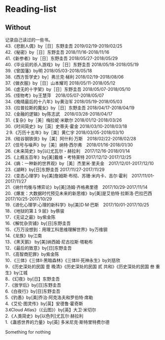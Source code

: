 # Reading-list
## Without
记录自己读过的一些书。</br>
43.《悲剧人偶》by［日］东野圭吾 2019/02/19-2019/02/25</br>
42.《秘密》by［日］东野圭吾 2018/11/16-2018/11/16</br>
41.《新参者》by［日］东野圭吾 2018/05/27-2018/05/29</br>
40.《毕业前的杀人游戏》by［日］东野圭吾 2018/05/18-2018/05/19</br>
39.《曾国藩》by明 2018/05/03-2018/05/18</br>
38.《西方哲学史》by］弗兰克·梯利 2018/02/19-2018/08/06</br>
37.《做衣服》by［日］山本耀司 2018/05/11-2018/05/12</br>
36.《虚无的十字架》by［日］东野圭吾 2018/05/07-2018/05/10</br>
35.《怪物考》by王慧萍　2018/05/07-2018/05/07<br>
34.《晚晴最后的十八年》by黄治军 2018/05/19-2018/05/03</br>
33.《拉普拉斯的魔女》by［日］东野圭吾 2018/04/17-2018/04/19</br>
32.《金融的逻辑》by陈志武　2018/03/28-2018/04/17<br>
31.《复杂》by［美］梅拉妮·米歇尔 2018/01/12-2018/03/26</br>
30.《时间简史》by［英］史蒂夫·霍金 2018/03/10-2018/03/18</br>
２9.《万历十五年》by［美］黄仁宇 2018/03/05-2018/03/10</br>
28.《硅谷钢铁侠》by［美］阿什利·万斯　2018/02/22-2018/02/28</br>
27.《信号与噪声》by［美］纳特·西尔弗　2018/01/16-2018/01/30</br>
26.《未来简史》by[以]尤瓦尔・赫拉利　2017/12/16-2018/01/14</br>
25.《上瘾五百年》by[美]戴维・考特莱特  2017/12/12-2017/12/25</br>
24.《熵：一种新的世界观》by［美］杰里米·里夫金　2017/12/01-2017/12/10</br>
23.《湖畔》by[日]东野圭吾 2017/11/27-2017/11/29</br>
22.《变态心理学》by[美]詹姆斯·布彻、苏珊·米内卡、吉尔·霍利　2017/11/01-2017/11/27</br>
21.《纳什均衡与博弈论》by[美]汤姆·齐格弗里德　2017/10/29-2017/11/14</br>
20.《爆发：大数据时代预见未来的新思维》by[美]是艾伯特·拉斯洛·巴拉巴西　2017/10/25-2017/10/29</br>
19.《进化心理学:心理的新科学》by[美]D·M·巴斯　2017/10/01-2017/10/25</br>
18．《地狱的第１９层》by蔡骏</br>
17．《无证之最》by紫金陈</br>
16.《解忧杂货铺》by[日]东野圭吾</br>
15．《万万没想到：用理工科思维理解世界》by万维钢</br>
14.《龙族》by江南</br>
13．《黑天鹅》 by[美]纳西姆·尼古拉斯·塔勒布</br>
12．《最后的致意》by[日]东野圭吾</br>
11．《高智商犯罪》by紫金陈</br>
10．《三体》《三体Ⅱ·黑暗森林》《三体Ⅲ·死神永生》by刘慈欣</br>
9．《历史深处的民国 壹 晚清》《历史深处的民国 贰 共和》《历史深处的民国 叁 重生》by江城</br>
8．《幻夜》by[日】东野圭吾</br>
7．《放学后》by[日]东野圭吾</br>
6.《白夜行》by[日]东野圭吾</br>
5.《钓愚》by[美]乔治·阿克洛夫和罗伯特·席勒</br>
4.《艾伦·图灵传》by[英】安德鲁·霍奇斯</br>
3.《Cloud Atlas》（《云图》）by[英】大卫·米切尔</br>
2.《人类简史》by[以色列]尤瓦尔·赫拉利</br>
1.《蛊惑世界的力量》by[英] 多米尼克·斯特里特费尔德</br>

Something for nothing
